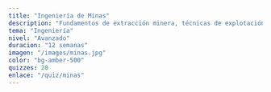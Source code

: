 ```yaml
---
title: "Ingeniería de Minas"
description: "Fundamentos de extracción minera, técnicas de explotación y seguridad industrial."
tema: "Ingeniería"
nivel: "Avanzado"
duracion: "12 semanas"
imagen: "/images/minas.jpg"
color: "bg-amber-500"
quizzes: 20
enlace: "/quiz/minas"
---
```

